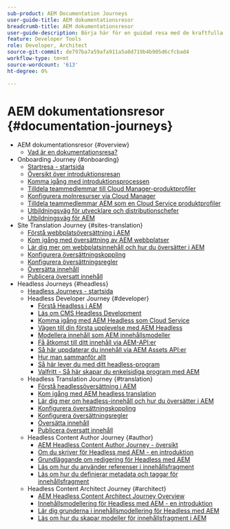 ```yaml
---
sub-product: AEM Documentation Journeys
user-guide-title: AEM dokumentationsresor
breadcrumb-title: AEM dokumentationsresor
user-guide-description: Börja här för en guidad resa med de kraftfulla och flexibla headless-funktionerna i AEM, deras funktioner och hur du kan utnyttja dem i ditt projekt.
feature: Developer Tools
role: Developer, Architect
source-git-commit: de797ba7a59afa911a5a0d719b4b905d6cfcbad4
workflow-type: tm+mt
source-wordcount: '613'
ht-degree: 0%

---
```



# AEM dokumentationsresor {#documentation-journeys}

<!--
Please note that all links to other guides need to be absolute references with leading protocol and domain since SCCM does not allow pages to be referenced with relative links in multiple ToCs.
-->

+ AEM dokumentationsresor {#overview}
   + [Vad är en dokumentationsresa?](home.md)
+ Onboarding Journey {#onboarding}
   + [Startresa - startsida](https://experienceleague.adobe.com/docs/experience-manager-cloud-service/journey-onboarding/home.html)
   + [Översikt över introduktionsresan](https://experienceleague.adobe.com/docs/experience-manager-cloud-service/journey-onboarding/onboarding/onboarding-journey-overview.html)
   + [Komma igång med introduktionsprocessen](https://experienceleague.adobe.com/docs/experience-manager-cloud-service/journey-onboarding/onboarding/get-started-onboarding-journey.html)
   + [Tilldela teammedlemmar till Cloud Manager-produktprofiler](https://experienceleague.adobe.com/docs/experience-manager-cloud-service/journey-onboarding/onboarding/assign-team-members-cloud-manager.html)
   + [Konfigurera molnresurser via Cloud Manager](https://experienceleague.adobe.com/docs/experience-manager-cloud-service/journey-onboarding/onboarding/setup-cloud-resources-via-cloud-manager.html)
   + [Tilldela teammedlemmar AEM som en Cloud Service produktprofiler](https://experienceleague.adobe.com/docs/experience-manager-cloud-service/journey-onboarding/onboarding/assign-team-members-aem-cloud-service.html)
   + [Utbildningsväg för utvecklare och distributionschefer](https://experienceleague.adobe.com/docs/experience-manager-cloud-service/journey-onboarding/onboarding/learning-path-developers-deploymentmanagers.html)
   + [Utbildningsväg för AEM](https://experienceleague.adobe.com/docs/experience-manager-cloud-service/journey-onboarding/onboarding/learning-path-aem-users.html)
+ Site Translation Journey {#sites-translation}
   + [Förstå webbplatsöversättning i AEM](https://experienceleague.adobe.com/docs/experience-manager-cloud-service/sites-journey/translation/overview.html)
   + [Kom igång med översättning av AEM webbplatser](https://experienceleague.adobe.com/docs/experience-manager-cloud-service/sites-journey/translation/getting-started.html)
   + [Lär dig mer om webbplatsinnehåll och hur du översätter i AEM](https://experienceleague.adobe.com/docs/experience-manager-cloud-service/sites-journey/translation/learn-about.html)
   + [Konfigurera översättningskoppling](https://experienceleague.adobe.com/docs/experience-manager-cloud-service/sites-journey/translation/configure-connector.html)
   + [Konfigurera översättningsregler](https://experienceleague.adobe.com/docs/experience-manager-cloud-service/sites-journey/translation/translation-rules.html)
   + [Översätta innehåll](https://experienceleague.adobe.com/docs/experience-manager-cloud-service/sites-journey/translation/translate-content.html)
   + [Publicera översatt innehåll](https://experienceleague.adobe.com/docs/experience-manager-cloud-service/sites-journey/translation/publish-content.html)
+ Headless Journeys {#headless}
   + [Headless Journeys - startsida](https://experienceleague.adobe.com/docs/experience-manager-cloud-service/headless-journey/home.html)
   + Headless Developer Journey {#developer}
      + [Förstå Headless i AEM](https://experienceleague.adobe.com/docs/experience-manager-cloud-service/headless-journey/developer/overview.html)
      + [Läs om CMS Headless Development](https://experienceleague.adobe.com/docs/experience-manager-cloud-service/headless-journey/developer/learn-about.html)
      + [Komma igång med AEM Headless som Cloud Service](https://experienceleague.adobe.com/docs/experience-manager-cloud-service/headless-journey/developer/getting-started.html)
      + [Vägen till din första upplevelse med AEM Headless](https://experienceleague.adobe.com/docs/experience-manager-cloud-service/headless-journey/developer/path-to-first-experience.html)
      + [Modellera innehåll som AEM innehållsmodeller](https://experienceleague.adobe.com/docs/experience-manager-cloud-service/headless-journey/developer/model-your-content.html)
      + [Få åtkomst till ditt innehåll via AEM-API:er](https://experienceleague.adobe.com/docs/experience-manager-cloud-service/headless-journey/developer/access-your-content.html)
      + [Så här uppdaterar du innehåll via AEM Assets API:er](https://experienceleague.adobe.com/docs/experience-manager-cloud-service/headless-journey/developer/update-your-content.html)
      + [Hur man sammanför allt](https://experienceleague.adobe.com/docs/experience-manager-cloud-service/headless-journey/developer/put-it-all-together.html)
      + [Så här lever du med ditt headless-program](https://experienceleague.adobe.com/docs/experience-manager-cloud-service/headless-journey/developer/go-live.html)
      + [Valfritt - Så här skapar du enkelsidiga program med AEM](https://experienceleague.adobe.com/docs/experience-manager-cloud-service/headless-journey/developer/create-spa.html)
   + Headless Translation Journey {#translation}
      + [Förstå headlessöversättning i AEM](https://experienceleague.adobe.com/docs/experience-manager-cloud-service/headless-journey/translation/overview.html)
      + [Kom igång med AEM headless translation](https://experienceleague.adobe.com/docs/experience-manager-cloud-service/headless-journey/translation/getting-started.html)
      + [Lär dig mer om headless-innehåll och hur du översätter i AEM](https://experienceleague.adobe.com/docs/experience-manager-cloud-service/headless-journey/translation/learn-about.html)
      + [Konfigurera översättningskoppling](https://experienceleague.adobe.com/docs/experience-manager-cloud-service/headless-journey/translation/configure-connector.html)
      + [Konfigurera översättningsregler](https://experienceleague.adobe.com/docs/experience-manager-cloud-service/headless-journey/translation/translation-rules.html)
      + [Översätta innehåll](https://experienceleague.adobe.com/docs/experience-manager-cloud-service/headless-journey/translation/translate-content.html)
      + [Publicera översatt innehåll](https://experienceleague.adobe.com/docs/experience-manager-cloud-service/headless-journey/translation/publish-content.html)
   + Headless Content Author Journey {#author}
      + [AEM Headless Content Author Journey - översikt](https://experienceleague.adobe.com/docs/experience-manager-cloud-service/headless-journey/author/overview.md)
      + [Om du skriver för Headless med AEM - en introduktion](https://experienceleague.adobe.com/docs/experience-manager-cloud-service/headless-journey/author/introduction.md)
      + [Grundläggande om redigering för Headless med AEM](https://experienceleague.adobe.com/docs/experience-manager-cloud-service/headless-journey/author/basics.md)
      + [Läs om hur du använder referenser i innehållsfragment](https://experienceleague.adobe.com/docs/experience-manager-cloud-service/headless-journey/author/references.md)
      + [Läs om hur du definierar metadata och taggar för innehållsfragment](https://experienceleague.adobe.com/docs/experience-manager-cloud-service/headless-journey/author/metadata-tagging.md)
   + Headless Content Architect Journey {#architect}
      + [AEM Headless Content Architect Journey Overview](https://experienceleague.adobe.com/docs/experience-manager-cloud-service/headless-journey/architect/overview.md)
      + [Innehållsmodellering för Headless med AEM - en introduktion](https://experienceleague.adobe.com/docs/experience-manager-cloud-service/headless-journey/architect/introduction.md)
      + [Lär dig grunderna i innehållsmodellering för Headless med AEM](https://experienceleague.adobe.com/docs/experience-manager-cloud-service/headless-journey/architect/basics.md)
      + [Läs om hur du skapar modeller för innehållsfragment i AEM](https://experienceleague.adobe.com/docs/experience-manager-cloud-service/headless-journey/architect/model-structure.md)

